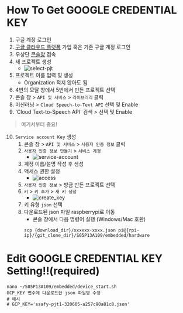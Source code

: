 # How To Get GOOGLE CREDENTIAL KEY
1. 구글 계정 로그인
2. [구글 클라우드 플랫폼](https://cloud.google.com/) 가입 혹은 기존 구글 계정 로그인
3. 우상단 [콘솔창](https://console.cloud.google.com/home/dashboard) 접속
4. 새 프로젝트 생성  
    - ![select-pjt](https://user-images.githubusercontent.com/48985445/130017069-27188b1d-8dc6-4fb1-99bc-872920b76b5e.png)
5. 프로젝트 이름 입력 및 생성
    - Organization 적지 않아도 됨
6. 4번의 모달 창에서 5번에서 만든 프로젝트 선택
7. 콘솔 창 > `API 및 서비스` > `라이브러리` 클릭
8. 머신러닝 > `Cloud Speech-to-Text API` 선택 및 Enable
9. 'Cloud Text-to-Speech API' 검색 > 선택 및 Enable

> 여기서부터 중요!

10. `Service account Key` 생성
    1. 콘솔 창 > `API 및 서비스` > `사용자 인증 정보` 클릭
    2. `사용자 인증 정보 만들기` > `서비스 계정`
        * ![service-account](https://user-images.githubusercontent.com/48985445/130018056-17e35864-6c61-41af-b0f8-e77897222434.png)
    3. 계정 이름/설명 작성 후 생성
    4. 액세스 권한 설정
        * ![access](https://user-images.githubusercontent.com/48985445/130018387-09ee9f9d-ca08-44ee-b575-cf4e756ede1f.png)
    5. `사용자 인증 정보` > 방금 만든 프로젝트 선택
    6. `키` > `키 추가` > `새 키 생성`
        * ![create_key](https://user-images.githubusercontent.com/48985445/130018697-3a420b47-f71f-438a-a350-97e4e72aa096.png)
    7. 키 유형 `json` 선택
    8. 다운로드된 json 파일 raspberrypi로 이동
        * 콘솔 창에서 다음 명령어 실행 (Windows/Mac 호환)
        ```
        scp {download_dir}/xxxxxx-xxxx.json pi@{rpi-ip}/{git_clone_dir}/S05P13A109/embedded/hardware
        ```

# Edit GOOGLE CREDENTIAL KEY Setting!!(required)
```
nano ~/S05P13A109/embedded/device_start.sh
GCP_KEY 변수에 다운로드한 json 파일명 수정
# 예시
# GCP_KEY='ssafy-pjt1-320605-a257c90a81c8.json'
```
